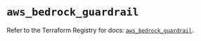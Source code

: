 # `aws_bedrock_guardrail`

Refer to the Terraform Registry for docs: [`aws_bedrock_guardrail`](https://registry.terraform.io/providers/hashicorp/aws/6.15.0/docs/resources/bedrock_guardrail).
